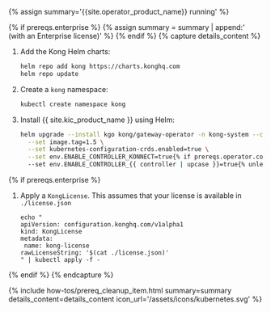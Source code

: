 {% assign summary='{{site.operator_product_name}} running' %}

{% if prereqs.enterprise %}
{% assign summary = summary | append:' (with an Enterprise license)' %}
{% endif %}
{% capture details_content %}

1. Add the Kong Helm charts:

   ```bash
   helm repo add kong https://charts.konghq.com
   helm repo update
   ```

1. Create a `kong` namespace:

   ```bash
   kubectl create namespace kong
   ```

1. Install {{ site.kic_product_name }} using Helm:

   ```bash
   helm upgrade --install kgo kong/gateway-operator -n kong-system --create-namespace  \
     --set image.tag=1.5 \
     --set kubernetes-configuration-crds.enabled=true \
     --set env.ENABLE_CONTROLLER_KONNECT=true{% if prereqs.operator.controllers %} \{% for controller in prereqs.operator.controllers %}
     --set env.ENABLE_CONTROLLER_{{ controller | upcase }}=true{% unless forloop.last %} \{% endunless %}{% endfor %}{% endif %}
   ```


{% if prereqs.enterprise %}
1. Apply a `KongLicense`. This assumes that your license is available in `./license.json`

   ```
   echo "
   apiVersion: configuration.konghq.com/v1alpha1
   kind: KongLicense
   metadata:
    name: kong-license
   rawLicenseString: '$(cat ./license.json)'
   " | kubectl apply -f -
   ```
{% endif %}
{% endcapture %}

{% include how-tos/prereq_cleanup_item.html summary=summary details_content=details_content icon_url='/assets/icons/kubernetes.svg' %}
